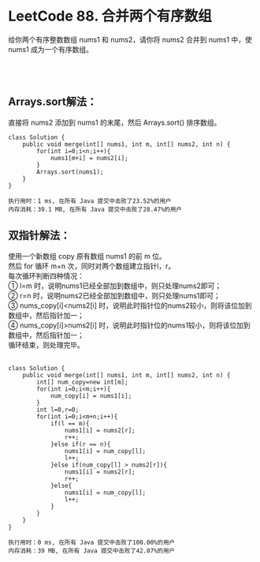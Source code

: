 #    LeetCode 88. 合并两个有序数组

给你两个有序整数数组 nums1 和 nums2，请你将 nums2 合并到 nums1 中，使 nums1 成为一个有序数组。</br>
</br></br></br>

##    Arrays.sort解法：
直接将 nums2 添加到 nums1 的末尾，然后 Arrays.sort() 排序数组。</br>
```
class Solution {
    public void merge(int[] nums1, int m, int[] nums2, int n) {
        for(int i=0;i<n;i++){
            nums1[m+i] = nums2[i];
        }
        Arrays.sort(nums1);
    }
}
```
```
执行用时：1 ms, 在所有 Java 提交中击败了23.52%的用户
内存消耗：39.1 MB, 在所有 Java 提交中击败了28.47%的用户
```

##    双指针解法：
使用一个新数组 copy 原有数组 nums1 的前 m 位。</br>
然后 for 循环 m+n 次，同时对两个数组建立指针l，r。</br>
每次循环判断四种情况：</br>
① l=m 时，说明nums1已经全部加到数组中，则只处理nums2即可；</br>
② r=n 时，说明nums2已经全部加到数组中，则只处理nums1即可；</br>
③ nums_copy[i]<nums2[i] 时，说明此时指针位的nums2较小，则将该位加到数组中，然后指针加一；</br>
④ nums_copy[i]>nums2[i] 时，说明此时指针位的nums1较小，则将该位加到数组中，然后指针加一；</br>
循环结束，则处理完毕。</br>
</br>
```
class Solution {
    public void merge(int[] nums1, int m, int[] nums2, int n) {
        int[] num_copy=new int[m];
        for(int i=0;i<m;i++){
            num_copy[i] = nums1[i];
        }
        int l=0,r=0;
        for(int i=0;i<m+n;i++){
            if(l == m){
                nums1[i] = nums2[r];
                r++;
            }else if(r == n){
                nums1[i] = num_copy[l];
                l++;
            }else if(num_copy[l] > nums2[r]){
                nums1[i] = nums2[r];
                r++;
            }else{
                nums1[i] = num_copy[l]; 
                l++;
            }
        }
    }
}
```
```
执行用时：0 ms, 在所有 Java 提交中击败了100.00%的用户
内存消耗：39 MB, 在所有 Java 提交中击败了42.07%的用户
```
